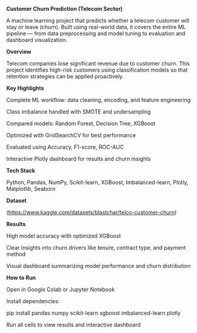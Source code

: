 **Customer Churn Prediction (Telecom Sector)**

A machine learning project that predicts whether a telecom customer will stay or leave (churn). Built using real-world data, it covers the entire ML pipeline — from data preprocessing and model tuning to evaluation and dashboard visualization.

**Overview**

Telecom companies lose significant revenue due to customer churn. This project identifies high-risk customers using classification models so that retention strategies can be applied proactively.

**Key Highlights**

Complete ML workflow: data cleaning, encoding, and feature engineering

Class imbalance handled with SMOTE and undersampling

Compared models: Random Forest, Decision Tree, XGBoost

Optimized with GridSearchCV for best performance

Evaluated using Accuracy, F1-score, ROC-AUC

Interactive Plotly dashboard for results and churn insights

**Tech Stack**

Python, Pandas, NumPy, Scikit-learn, XGBoost, Imbalanced-learn, Plotly, Matplotlib, Seaborn

**Dataset**

(https://www.kaggle.com/datasets/blastchar/telco-customer-churn)

**Results**

High model accuracy with optimized XGBoost

Clear insights into churn drivers like tenure, contract type, and payment method

Visual dashboard summarizing model performance and churn distribution

**How to Run**

Open in Google Colab or Jupyter Notebook

Install dependencies:

pip install pandas numpy scikit-learn xgboost imbalanced-learn plotly


Run all cells to view results and interactive dashboard
